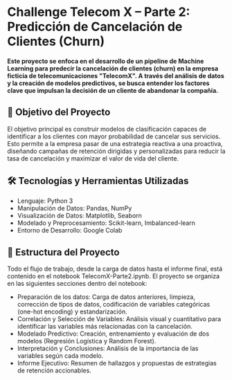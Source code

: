 # Challenge Telecom X – Parte 2: Predicción de Cancelación de Clientes (Churn)
#### Este proyecto se enfoca en el desarrollo de un pipeline de Machine Learning para predecir la cancelación de clientes (churn) en la empresa ficticia de telecomunicaciones "TelecomX". A través del análisis de datos y la creación de modelos predictivos, se busca entender los factores clave que impulsan la decisión de un cliente de abandonar la compañía.

## 🎯 Objetivo del Proyecto
El objetivo principal es construir modelos de clasificación capaces de identificar a los clientes con mayor probabilidad de cancelar sus servicios. Esto permite a la empresa pasar de una estrategia reactiva a una proactiva, diseñando campañas de retención dirigidas y personalizadas para reducir la tasa de cancelación y maximizar el valor de vida del cliente.

## 🛠️ Tecnologías y Herramientas Utilizadas
- Lenguaje: Python 3
- Manipulación de Datos: Pandas, NumPy
- Visualización de Datos: Matplotlib, Seaborn
- Modelado y Preprocesamiento: Scikit-learn, Imbalanced-learn
- Entorno de Desarrollo: Google Colab

## 📂 Estructura del Proyecto
Todo el flujo de trabajo, desde la carga de datos hasta el informe final, está contenido en el notebook TelecomX-Parte2.ipynb. El proyecto se organiza en las siguientes secciones dentro del notebook:

* Preparación de los datos: Carga de datos anteriores, limpieza, corrección de tipos de datos, codificación de variables categóricas (one-hot encoding) y estandarización.
* Correlación y Selección de Variables: Análisis visual y cuantitativo para identificar las variables más relacionadas con la cancelación.
* Modelado Predictivo: Creación, entrenamiento y evaluación de dos modelos (Regresión Logística y Random Forest).
* Interpretación y Conclusiones: Análisis de la importancia de las variables según cada modelo.
* Informe Ejecutivo: Resumen de hallazgos y propuestas de estrategias de retención accionables.
